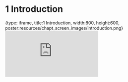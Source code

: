 # 1 Introduction
 
{type: iframe, title:1 Introduction, width:800, height:600, poster:resources/chapt_screen_images/introduction.png}
![](http://science.c-moor.org/C-MOOR_Template_Test/introduction.html)
 

 
